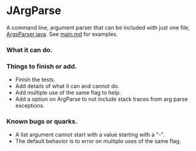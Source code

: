 # JArgParse
A command line, argument parser that can be included with just one file, [ArgsParser.java](src/ArgsParser.java). See [main.md](docs/main.md) for examples.


### What it can do.

### Things to finish or add.
 - Finish the tests.
 - Add details of what it can and cannot do.
 - Add multiple use of the same flag to help. 
 - Add a option on ArgParse to not include stack traces from arg parse exceptions.

### Known bugs or quarks.
 - A list argument cannot start with a value starting with a "-".
 - The default behavior is to error on multiple uses of the same flag.

